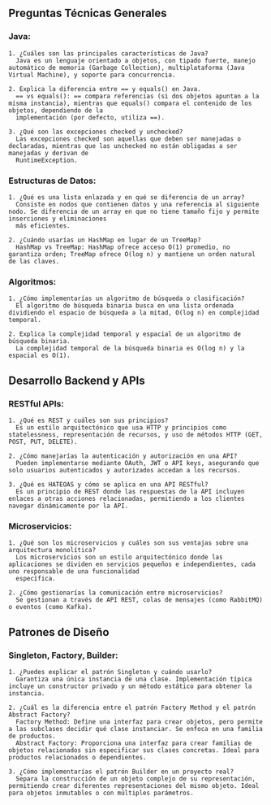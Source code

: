 ## Preguntas Técnicas Generales
  
  ### Java:
    
    1. ¿Cuáles son las principales características de Java?
      Java es un lenguaje orientado a objetos, con tipado fuerte, manejo automático de memoria (Garbage Collection), multiplataforma (Java Virtual Machine), y soporte para concurrencia.

    2. Explica la diferencia entre == y equals() en Java.
      == vs equals(): == compara referencias (si dos objetos apuntan a la misma instancia), mientras que equals() compara el contenido de los objetos, dependiendo de la 
      implementación (por defecto, utiliza ==).

    3. ¿Qué son las excepciones checked y unchecked?
      Las excepciones checked son aquellas que deben ser manejadas o declaradas, mientras que las unchecked no están obligadas a ser manejadas y derivan de 
      RuntimeException.

  ### Estructuras de Datos:
    
    1. ¿Qué es una lista enlazada y en qué se diferencia de un array?
      Consiste en nodos que contienen datos y una referencia al siguiente nodo. Se diferencia de un array en que no tiene tamaño fijo y permite inserciones y eliminaciones 
      más eficientes.

    2. ¿Cuándo usarías un HashMap en lugar de un TreeMap?
      HashMap vs TreeMap: HashMap ofrece acceso O(1) promedio, no garantiza orden; TreeMap ofrece O(log n) y mantiene un orden natural de las claves.

  ### Algoritmos:
  
    1. ¿Cómo implementarías un algoritmo de búsqueda o clasificación?
      El algoritmo de búsqueda binaria busca en una lista ordenada dividiendo el espacio de búsqueda a la mitad, O(log n) en complejidad temporal.
  
    2. Explica la complejidad temporal y espacial de un algoritmo de búsqueda binaria.
      La complejidad temporal de la búsqueda binaria es O(log n) y la espacial es O(1).

## Desarrollo Backend y APIs

  ### RESTful APIs:
  
    1. ¿Qué es REST y cuáles son sus principios?
      Es un estilo arquitectónico que usa HTTP y principios como statelessness, representación de recursos, y uso de métodos HTTP (GET, POST, PUT, DELETE).

    2. ¿Cómo manejarías la autenticación y autorización en una API?
      Pueden implementarse mediante OAuth, JWT o API keys, asegurando que solo usuarios autenticados y autorizados accedan a los recursos.

    3. ¿Qué es HATEOAS y cómo se aplica en una API RESTful?
      Es un principio de REST donde las respuestas de la API incluyen enlaces a otras acciones relacionadas, permitiendo a los clientes navegar dinámicamente por la API.

  ### Microservicios:
  
    1. ¿Qué son los microservicios y cuáles son sus ventajas sobre una arquitectura monolítica?
      Los microservicios son un estilo arquitectónico donde las aplicaciones se dividen en servicios pequeños e independientes, cada uno responsable de una funcionalidad 
      específica.

    2. ¿Cómo gestionarías la comunicación entre microservicios?
      Se gestionan a través de API REST, colas de mensajes (como RabbitMQ) o eventos (como Kafka).

## Patrones de Diseño

  ### Singleton, Factory, Builder:
  
    1. ¿Puedes explicar el patrón Singleton y cuándo usarlo?
      Garantiza una única instancia de una clase. Implementación típica incluye un constructor privado y un método estático para obtener la instancia.

    2. ¿Cuál es la diferencia entre el patrón Factory Method y el patrón Abstract Factory?
      Factory Method: Define una interfaz para crear objetos, pero permite a las subclases decidir qué clase instanciar. Se enfoca en una familia de productos.
      Abstract Factory: Proporciona una interfaz para crear familias de objetos relacionados sin especificar sus clases concretas. Ideal para productos relacionados o dependientes.

    3. ¿Cómo implementarías el patrón Builder en un proyecto real?
      Separa la construcción de un objeto complejo de su representación, permitiendo crear diferentes representaciones del mismo objeto. Ideal para objetos inmutables o con múltiples parámetros.
